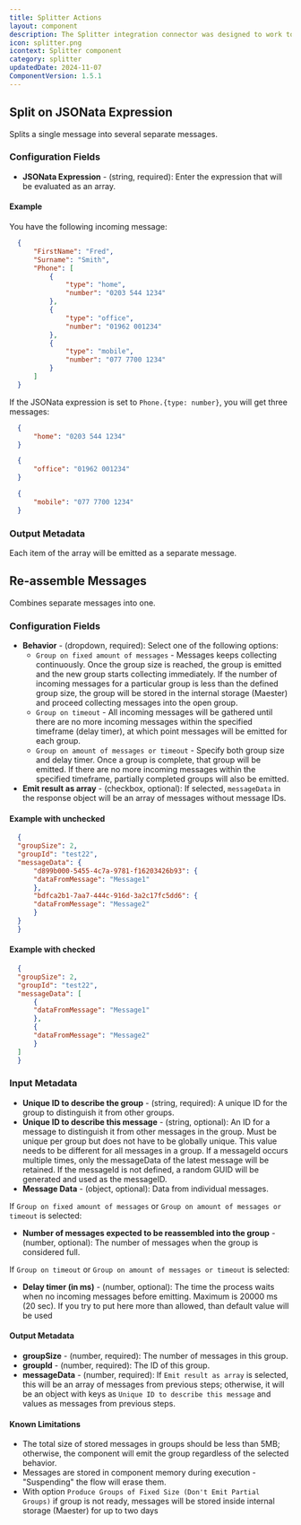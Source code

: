```yaml
---
title: Splitter Actions
layout: component
description: The Splitter integration connector was designed to work together with the JSONata-powered Mapper.
icon: splitter.png
icontext: Splitter component
category: splitter
updatedDate: 2024-11-07
ComponentVersion: 1.5.1
---
```


## Split on JSONata Expression

Splits a single message into several separate messages.

### Configuration Fields

* **JSONata Expression** - (string, required): Enter the expression that will be evaluated as an array.

#### Example

 You have the following incoming message:

  ```json
    {
        "FirstName": "Fred",
        "Surname": "Smith",
        "Phone": [
            {
                "type": "home",
                "number": "0203 544 1234"
            },
            {
                "type": "office",
                "number": "01962 001234"
            },
            {
                "type": "mobile",
                "number": "077 7700 1234"
            }
        ]
    }
  ```

  If the JSONata expression is set to `Phone.{type: number}`, you will get three messages:
  
  ```json
    {
        "home": "0203 544 1234"
    }
  ```
  ```json
    {
        "office": "01962 001234"
    }
  ```
  ```json
    {
        "mobile": "077 7700 1234"
    }
  ```

### Output Metadata

Each item of the array will be emitted as a separate message.


## Re-assemble Messages

Combines separate messages into one.

### Configuration Fields

* **Behavior** - (dropdown, required): Select one of the following options:
  * `Group on fixed amount of messages` - Messages keeps collecting continuously. Once the group size is reached, the group is emitted and the new group starts collecting immediately. If the number of incoming messages for a particular group is less than the defined group size, the group will be stored in the internal storage (Maester) and proceed collecting messages into the open group.
  * `Group on timeout` - All incoming messages will be gathered until there are no more incoming messages within the specified timeframe (delay timer), at which point messages will be emitted for each group.
  * `Group on amount of messages or timeout` - Specify both group size and delay timer. Once a group is complete, that group will be emitted. If there are no more incoming messages within the specified timeframe, partially completed groups will also be emitted.
* **Emit result as array** - (checkbox, optional): If selected, `messageData` in the response object will be an array of messages without message IDs.

#### Example with unchecked

  ```json
    {
    "groupSize": 2,
    "groupId": "test22",
    "messageData": {
        "d899b000-5455-4c7a-9781-f16203426b93": {
        "dataFromMessage": "Message1"
        },
        "bdfca2b1-7aa7-444c-916d-3a2c17fc5dd6": {
        "dataFromMessage": "Message2"
        }
    }
    }
  ```
#### Example with checked

  ```json
    {
    "groupSize": 2,
    "groupId": "test22",
    "messageData": [
        {
        "dataFromMessage": "Message1"
        },
        {
        "dataFromMessage": "Message2"
        }
    ]
    }
  ```

### Input Metadata

* **Unique ID to describe the group** - (string, required): A unique ID for the group to distinguish it from other groups.
* **Unique ID to describe this message** - (string, optional): An ID for a message to distinguish it from other messages in the group. Must be unique per group but does not have to be globally unique. This value needs to be different for all messages in a group. If a messageId occurs multiple times, only the messageData of the latest message will be retained. If the messageId is not defined, a random GUID will be generated and used as the messageID.
* **Message Data** - (object, optional): Data from individual messages.
  
If `Group on fixed amount of messages` or `Group on amount of messages or timeout` is selected:
* **Number of messages expected to be reassembled into the group** - (number, optional): The number of messages when the group is considered full.

If `Group on timeout` or `Group on amount of messages or timeout` is selected:
* **Delay timer (in ms)** - (number, optional): The time the process waits when no incoming messages before emitting. Maximum is 20000 ms (20 sec). If you try to put here more than allowed, than default value will be used

#### Output Metadata

* **groupSize** - (number, required): The number of messages in this group.
* **groupId** - (number, required): The ID of this group.
* **messageData** - (number, required): If `Emit result as array` is selected, this will be an array of messages from previous steps; otherwise, it will be an object with keys as `Unique ID to describe this message` and values as messages from previous steps.

#### Known Limitations

* The total size of stored messages in groups should be less than 5MB; otherwise, the component will emit the group regardless of the selected behavior.
* Messages are stored in component memory during execution - "Suspending" the flow will erase them.
* With option `Produce Groups of Fixed Size (Don't Emit Partial Groups)` if group is not ready, messages will be stored inside internal storage (Maester) for up to two days
